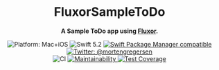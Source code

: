 <div align="center">
	<h1> FluxorSampleToDo </h1>
	<p style="font-weight: bold">A Sample ToDo app using <a href="https://github.com/MortenGregersen/Fluxor">Fluxor</a>.
	</p>
	<img src="https://img.shields.io/badge/platforms-Mac+iOS-brightgreen.svg" alt="Platform: Mac+iOS">
	<img src="https://img.shields.io/badge/Swift-5.2-brightgreen.svg" alt="Swift 5.2">
	<a href="https://swift.org/package-manager">
		<img src="https://img.shields.io/badge/SwiftPM-compatible-brightgreen.svg" alt="Swift Package Manager compatible">
	</a>
	<a href="https://twitter.com/mortengregersen">
		<img src="https://img.shields.io/badge/twitter-@mortengregersen-blue.svg" alt="Twitter: @mortengregersen">
	</a>
	<br />
    <img src="https://github.com/FluxorOrg/FluxorSampleToDo/workflows/CI/badge.svg" alt="CI" />
	<a href="https://codeclimate.com/github/FluxorOrg/FluxorSampleToDo/maintainability">
		<img src="https://api.codeclimate.com/v1/badges/10eb9f25d3afafb5c5eb/maintainability" alt="Maintainability" />
	</a>
	<a href="https://codeclimate.com/github/FluxorOrg/FluxorSampleToDo/test_coverage">
		<img src="https://api.codeclimate.com/v1/badges/10eb9f25d3afafb5c5eb/test_coverage" alt="Test Coverage" />
	</a>
</div>

